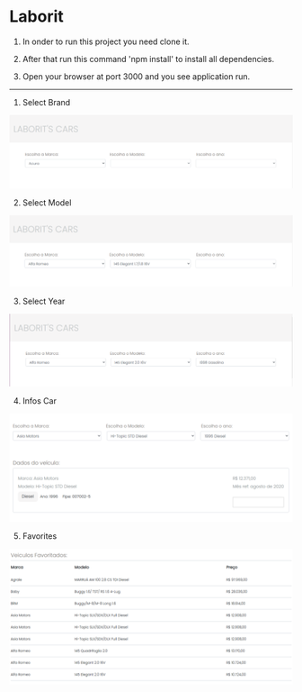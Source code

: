 # Laborit

1) In onder to run this project you need clone it.

2) After that run this command 'npm install' to install all dependencies.

3) Open your browser at port 3000 and you see application run.

---------------------------------------------------------------

1) Select Brand

![Alt text](/src/assets/selects-car.png?raw=true "Desktop screen")

2) Select Model

![Alt text](/src/assets/select-model.png?raw=true "Desktop screen")

3) Select Year

![Alt text](/src/assets/select-year.png?raw=true "Desktop screen")

4) Infos Car

![Alt text](/src/assets/info-cars.png?raw=true "Desktop screen")


5) Favorites

![Alt text](/src/assets/favorite.png?raw=true "Desktop screen")
